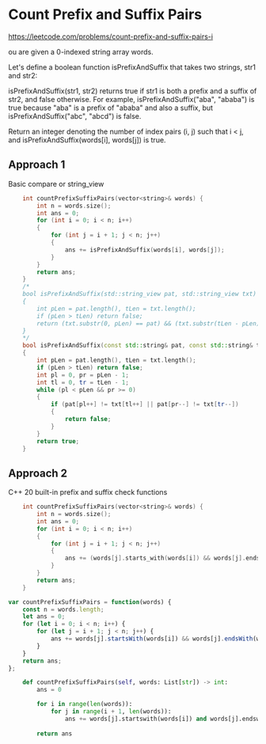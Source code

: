 # Count Prefix and Suffix Pairs


https://leetcode.com/problems/count-prefix-and-suffix-pairs-i

ou are given a 0-indexed string array words.

Let's define a boolean function isPrefixAndSuffix that takes two strings, str1 and str2:

isPrefixAndSuffix(str1, str2) returns true if str1 is both a 
prefix
 and a 
suffix
 of str2, and false otherwise.
For example, isPrefixAndSuffix("aba", "ababa") is true because "aba" is a prefix of "ababa" and also a suffix, but isPrefixAndSuffix("abc", "abcd") is false.

Return an integer denoting the number of index pairs (i, j) such that i < j, and isPrefixAndSuffix(words[i], words[j]) is true.

## Approach 1

Basic compare or string_view
``` C++
    int countPrefixSuffixPairs(vector<string>& words) {
        int n = words.size();
        int ans = 0;
        for (int i = 0; i < n; i++)
        {
            for (int j = i + 1; j < n; j++)
            {
                ans += isPrefixAndSuffix(words[i], words[j]);
            }
        }
        return ans;
    }
    /*
    bool isPrefixAndSuffix(std::string_view pat, std::string_view txt)
    {
        int pLen = pat.length(), tLen = txt.length();
        if (pLen > tLen) return false;
        return (txt.substr(0, pLen) == pat) && (txt.substr(tLen - pLen) == pat);
    }
    */
    bool isPrefixAndSuffix(const std::string& pat, const std::string& txt)
    {
        int pLen = pat.length(), tLen = txt.length();
        if (pLen > tLen) return false;
        int pl = 0, pr = pLen - 1;
        int tl = 0, tr = tLen - 1;
        while (pl < pLen && pr >= 0)
        {
            if (pat[pl++] != txt[tl++] || pat[pr--] != txt[tr--])
            {
                return false;
            }
        }
        return true;
    }
```

## Approach 2

C++ 20 built-in prefix and suffix check functions

``` C++
    int countPrefixSuffixPairs(vector<string>& words) {
        int n = words.size();
        int ans = 0;
        for (int i = 0; i < n; i++)
        {
            for (int j = i + 1; j < n; j++)
            {
                ans += (words[j].starts_with(words[i]) && words[j].ends_with(words[i]));
            }
        }
        return ans;
    }
```

``` JavaScript
var countPrefixSuffixPairs = function(words) {
    const n = words.length;
    let ans = 0;
    for (let i = 0; i < n; i++) {
        for (let j = i + 1; j < n; j++) {
            ans += words[j].startsWith(words[i]) && words[j].endsWith(words[i]);
        }
    }
    return ans;
};
```

``` Python
    def countPrefixSuffixPairs(self, words: List[str]) -> int:
        ans = 0

        for i in range(len(words)):
            for j in range(i + 1, len(words)):
                ans += words[j].startswith(words[i]) and words[j].endswith(words[i])
        
        return ans
```






